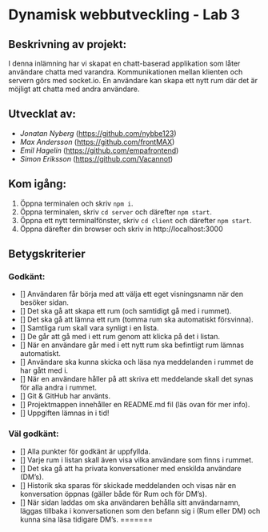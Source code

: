 # Dynamisk webbutveckling - Lab 3

## Beskrivning av projekt:
I denna inlämning har vi skapat en chatt-baserad applikation som låter användare chatta med varandra. Kommunikationen mellan klienten och servern görs med socket.io.
En användare kan skapa ett nytt rum där det är möjligt att chatta med andra användare.

## Utvecklat av:
* *Jonatan Nyberg* (https://github.com/nybbe123) 
* *Max Andersson* (https://github.com/frontMAX)
* *Emil Hagelin* (https://github.com/empafrontend)
* *Simon Eriksson* (https://github.com/Vacannot)

## Kom igång:
1. Öppna terminalen och skriv `npm i`.
2. Öppna terminalen, skriv `cd server` och därefter `npm start`.
3. Öppna ett nytt terminalfönster, skriv `cd client` och därefter `npm start`.
4. Öppna därefter din browser och skriv in http://localhost:3000

## Betygskriterier
### Godkänt:
- [] Användaren får börja med att välja ett eget visningsnamn när den besöker sidan.
- [] Det ska gå att skapa ett rum (och samtidigt gå med i rummet).
- [] Det ska gå att lämna ett rum (tomma rum ska automatiskt försvinna).
- [] Samtliga rum skall vara synligt i en lista.
- [] De går att gå med i ett rum genom att klicka på det i listan.
- [] När en användare går med i ett nytt rum ska befintligt rum lämnas automatiskt.
- [] Användare ska kunna skicka och läsa nya meddelanden i rummet de har gått med i.
- [] När en användare håller på att skriva ett meddelande skall det synas för alla andra i rummet.
- [] Git & GitHub har använts.
- [] Projektmappen innehåller en README.md fil (läs ovan för mer info).
- [] Uppgiften lämnas in i tid!

### Väl godkänt:
- [] Alla punkter för godkänt är uppfyllda.
- [] Varje rum i listan skall även visa vilka användare som finns i rummet.
- [] Det ska gå att ha privata konversationer med enskilda användare (DM’s).
- [] Historik ska sparas för skickade meddelanden och visas när en konversation öppnas (gäller både för Rum och för DM’s).
- [] När sidan laddas om ska användaren behålla sitt användarnamn, läggas tillbaka i konversationen som den befann sig i (Rum eller DM) och kunna sina läsa tidigare DM’s.
=======
